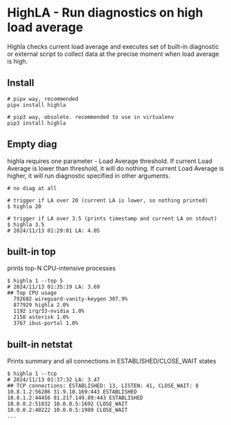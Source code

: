 # HighLA - Run diagnostics on high load average

Highla checks current load average and executes set of built-in diagnostic or external script to collect data at the precise moment when load average is high.

## Install
~~~shell
# pipx way, recommended
pipx install highla

# pip3 way, obsolete. recommended to use in virtualenv
pip3 install highla
~~~

## Empty diag
highla requires one parameter - Load Average threshold. If current Load Average is lower than threshold, it will do nothing. If current Load Average is higher, it will run diagnostic specified in other arguments.

~~~shell
# no diag at all

# trigger if LA over 20 (current LA is lower, so nothing printed)
$ highla 20

# trigger if LA over 3.5 (prints timestamp and current LA on stdout)
$ highla 3.5
# 2024/11/13 01:29:01 LA: 4.05
~~~

## built-in top 
prints top-N CPU-intensive processes

~~~shell
$ highla 1 --top 5
# 2024/11/13 01:35:19 LA: 3.69
## Top CPU usage
  792682 wireguard-vanity-keygen 307.9%
  877929 highla 2.0%
  1192 irq/33-nvidia 1.0%
  2158 asterisk 1.0%
  3767 ibus-portal 1.0%

~~~

## built-in netstat

Prints summary and all connections in ESTABLISHED/CLOSE_WAIT states
~~~shell
$ highla 1 --tcp
# 2024/11/13 01:37:32 LA: 3.47
## TCP connections: ESTABLISHED: 13, LISTEN: 41, CLOSE_WAIT: 8
10.8.1.2:56286 31.9.10.169:443 ESTABLISHED
10.8.1.2:44456 81.217.149.89:443 ESTABLISHED
10.0.0.2:51832 10.0.0.5:1692 CLOSE_WAIT
10.0.0.2:40222 10.0.0.5:1989 CLOSE_WAIT
...
~~~

